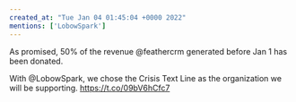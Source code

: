 ```yaml
---
created_at: "Tue Jan 04 01:45:04 +0000 2022"
mentions: ['LobowSpark']
---
```


As promised, 50% of the revenue @feathercrm generated before Jan 1 has been donated.

With @LobowSpark, we chose the Crisis Text Line as the organization we will be supporting. https://t.co/09bV6hCfc7